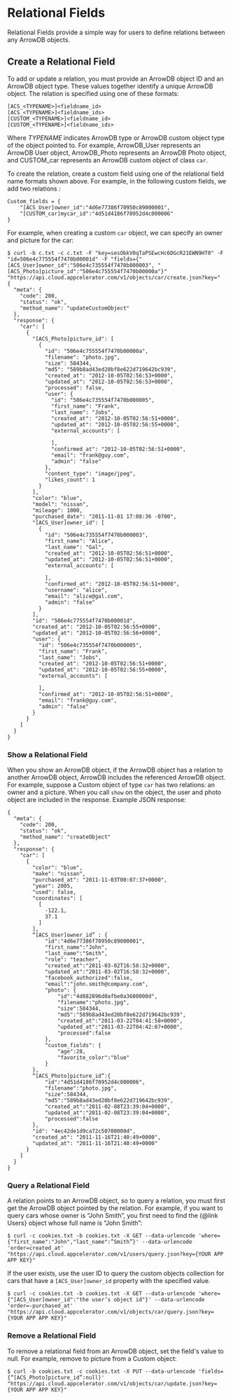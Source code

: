 
# Relational Fields


Relational Fields provide a simple way for users to define relations between
any ArrowDB objects.

## Create a Relational Field

To add or update a relation, you must provide an ArrowDB object ID and an ArrowDB
object type. These values together identify a unique ArrowDB object. The relation
is specified using one of these formats:

    [ACS_<TYPENAME>]<fieldname_id>
    [ACS_<TYPENAME>]<fieldname_ids>
    [CUSTOM_<TYPENAME>]<fieldname_id>
    [CUSTOM_<TYPENAME>]<fieldname_ids>

Where _TYPENAME_ indicates ArrowDB type or ArrowDB custom object type of the object
pointed to. For example, ArrowDB_User represents an ArrowDB User object, ArrowDB_Photo
represents an ArrowDB Photo object, and CUSTOM_car represents an ArrowDB custom object
of class `car`.

To create the relation, create a custom field using one of the relational
field name formats shown above. For example, in the following custom fields,
we add two relations :
    
    Custom_fields = {
        "[ACS_User]owner_id":"4d6e77386f70950c89000001",
        "[CUSTOM_car]mycar_id":"4d51d4186f70952d4c000006"
    }
    
For example, when creating a custom `car` object, we can specify an owner and
picture for the car:
    
    $ curl -b c.txt -c c.txt -F "key=sesObkV0qTaPSEwcHc6DGcR21EWN9HT0" -F "id=506e4c775554f7470b00001d" -F "fields={"[ACS_User]owner_id":"506e4c735554f7470b000003", "[ACS_Photo]picture_id":"506e4c755554f7470b00000a"}" "https://api.cloud.appcelerator.com/v1/objects/car/create.json?key="
    {
      "meta": {
        "code": 200,
        "status": "ok",
        "method_name": "updateCustomObject"
      },
      "response": {
        "car": [
          {
            "[ACS_Photo]picture_id": [
              {
                "id": "506e4c755554f7470b00000a",
                "filename": "photo.jpg",
                "size": 584344,
                "md5": "589b8ad43ed20bf8e622d719642bc939",
                "created_at": "2012-10-05T02:56:53+0000",
                "updated_at": "2012-10-05T02:56:53+0000",
                "processed": false,
                "user": {
                  "id": "506e4c735554f7470b000005",
                  "first_name": "Frank",
                  "last_name": "Jobs",
                  "created_at": "2012-10-05T02:56:51+0000",
                  "updated_at": "2012-10-05T02:56:55+0000",
                  "external_accounts": [
    
                  ],
                  "confirmed_at": "2012-10-05T02:56:51+0000",
                  "email": "frank@guy.com",
                  "admin": "false"
                },
                "content_type": "image/jpeg",
                "likes_count": 1
              }
            ],
            "color": "blue",
            "model": "nissan",
            "mileage": 1000,
            "purchased_date": "2011-11-01 17:08:36 -0700",
            "[ACS_User]owner_id": [
              {
                "id": "506e4c735554f7470b000003",
                "first_name": "Alice",
                "last_name": "Gal",
                "created_at": "2012-10-05T02:56:51+0000",
                "updated_at": "2012-10-05T02:56:51+0000",
                "external_accounts": [
    
                ],
                "confirmed_at": "2012-10-05T02:56:51+0000",
                "username": "alice",
                "email": "alice@gal.com",
                "admin": "false"
              }
            ],
            "id": "506e4c775554f7470b00001d",
            "created_at": "2012-10-05T02:56:55+0000",
            "updated_at": "2012-10-05T02:56:56+0000",
            "user": {
              "id": "506e4c735554f7470b000005",
              "first_name": "Frank",
              "last_name": "Jobs",
              "created_at": "2012-10-05T02:56:51+0000",
              "updated_at": "2012-10-05T02:56:55+0000",
              "external_accounts": [
    
              ],
              "confirmed_at": "2012-10-05T02:56:51+0000",
              "email": "frank@guy.com",
              "admin": "false"
            }
          }
        ]
      }
    }
    

### Show a Relational Field

When you show an ArrowDB object, if the ArrowDB object has a relation to another ArrowDB
object, ArrowDB includes the referenced ArrowDB object. For example, suppose a Custom object 
of type `car` has two relations: an owner and a picture. When you call `show` on the object, 
the user and photo object are included in the response. Example JSON response:  
    
    {
      "meta": {
        "code": 200,
        "status": "ok",
        "method_name": "createObject"
      },
      "response": {
        "car": [
          {
            "color": "blue",
            "make": "nissan",
            "purchased_at": "2011-11-03T00:07:37+0000",
            "year": 2005,
            "used": false,
            "coordinates": [
              [
                -122.1,
                37.1
              ]
            ],
            “[ACS_User]owner_id” : {
                "id":"4d6e77386f70950c89000001",
                "first_name":"John",
                "last_name":"Smith",
                "role": "teacher",
                "created_at":"2011-03-02T16:58:32+0000",
                "updated_at":"2011-03-02T16:58:32+0000",
                "facebook_authorized":false,
                "email":"john.smith@company.com",
                "photo": {
                    "id":"4d882896d0afbe0a3600000d",
                    "filename":"photo.jpg",
                    "size":584344,
                    "md5":"589b8ad43ed20bf8e622d719642bc939",
                    "created_at":"2011-03-22T04:41:58+0000",
                    "updated_at":"2011-03-22T04:42:07+0000",
                    "processed":false
                },
                "custom_fields": {
                    "age":28,
                    "favorite_color":"blue"
                }
            },
            “[ACS_Photo]picture_id”:{
                "id":"4d51d4186f70952d4c000006",
                "filename":"photo.jpg",
                "size":584344,
                "md5":"589b8ad43ed20bf8e622d719642bc939",
                "created_at":"2011-02-08T23:39:04+0000",
                "updated_at":"2011-02-08T23:39:04+0000",
                "processed":false
            },
            "id": "4ec42de1d9ca72c50700000d",
            "created_at": "2011-11-16T21:40:49+0000",
            "updated_at": "2011-11-16T21:40:49+0000"
          }
        ]
      }
    }
    

### Query a Relational Field

A relation points to an ArrowDB object, so to query a relation, you must first
get the ArrowDB object pointed by the relation. For example, if you want to
query cars whose owner is “John Smith”, you first need to find the {@link Users}
object whose full name is “John Smith”:

    $ curl -c cookies.txt -b cookies.txt -X GET --data-urlencode 'where={"first_name":"John","last_name":”Smith”}' --data-urlencode 'order=created_at' "https://api.cloud.appcelerator.com/v1/users/query.json?key={YOUR APP APP KEY}"
    
If the user exists, use the user ID to query the custom objects collection
for cars that have a `[ACS_User]owner_id` property with the specified value.

    $ curl -c cookies.txt -b cookies.txt -X GET --data-urlencode 'where= {"[ACS_User]owner_id":"the user’s object id"}' --data-urlencode 'order=-purchased_at' "https://api.cloud.appcelerator.com/v1/objects/car/query.json?key={YOUR APP APP KEY}"
    
### Remove a Relational Field

To remove a relational field from an ArrowDB object, set the field's value to null. For
example, remove to picture from a Custom object:
    
    $ curl -b cookies.txt -c cookies.txt -X PUT --data-urlencode 'fields={“[ACS_Photo]picture_id”:null}' "https://api.cloud.appcelerator.com/v1/objects/car/update.json?key={YOUR APP APP KEY}"
    
